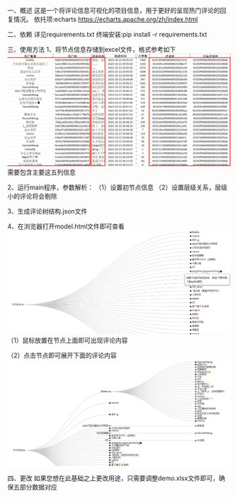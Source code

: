 一、概述
这是一个将评论信息可视化的项目信息，用于更好的呈现热门评论的回复情况。
依托项:echarts https://echarts.apache.org/zh/index.html

二、依赖
详见requirements.txt
终端安装:pip install -r requirements.txt

三、使用方法
1、将节点信息存储到excel文件，格式参考如下
![img.png](IMG/img.png)
需要包含主要这五列信息

2、运行main程序，参数解析：
（1）设置初节点信息
（2）设置层级关系，层级小的评论将会剔除

3、生成评论树结构.json文件

4、在浏览器打开model.html文件即可查看
![img_1.png](IMG/img_1.png)
（1）鼠标放置在节点上面即可出现评论内容

（2）点击节点即可展开下面的评论内容
![img.png](IMG/img2.png)

四、更改
如果您想在此基础之上更改用途，只需要调整demo.xlsx文件即可，确保五部分数据对应